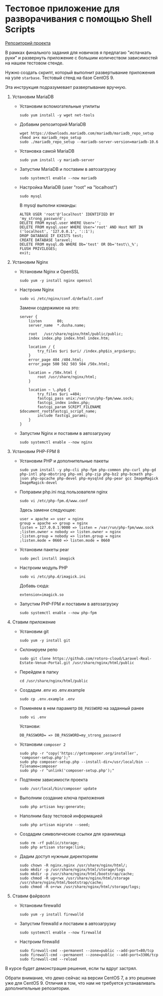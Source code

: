 # Тестовое приложение для разворачивания с помощью Shell Scripts

[Репозиторий проекта](https://github.com/rotoro-cloud/Laravel-Real-Estate-Venue-Portal)

В рамках финального задания для новичков я предлагаю "испачкать руки" и развернуть приложение с большим количеством зависимостей на нашем тестовом стенде.

Нужно создать скрипт, который выполнит развертывание приложения на узле `starbase`. Тестовый стенд на базе CentOS 9.

Эта инструкция подразумевает развертывание вручную.

1. Установим MariaDB
    - Установим вспомогательные утилиты
      ```
      sudo yum install -y wget net-tools
      ```
    - Добавим репозиторий MariaDB
      ```
      wget https://downloads.mariadb.com/mariadb/mariadb_repo_setup
      chmod a+x mariadb_repo_setup 
      sudo ./mariadb_repo_setup --mariadb-server-version=mariadb-10.6
      ```
    - Установка самой MariaDB
      ```
      sudo yum install -y mariadb-server
      ```
    - Запустим MariaDB и поставим в автозагрузку
      ```
      sudo systemctl enable --now mariadb
      ```
    - Настройка MariaDB (user "root" на "localhost")
      ```
      sudo mysql
      ```
      В mysql выполни команды:
      ```
      ALTER USER 'root'@'localhost' IDENTIFIED BY 'my_strong_password';
      DELETE FROM mysql.user WHERE User='';
      DELETE FROM mysql.user WHERE User='root' AND Host NOT IN ('localhost', '127.0.0.1', '::1');
      DROP DATABASE IF EXISTS test;
      CREATE DATABASE laravel;
      DELETE FROM mysql.db WHERE Db='test' OR Db='test\\_%';
      FLUSH PRIVILEGES;
      exit;
      ```

2. Установим Nginx 
    - Установим Nginx и OpenSSL
      ```
      sudo yum -y install nginx openssl
      ```
    - Настроим Nginx
      ```
      sudo vi /etc/nginx/conf.d/default.conf
      ```
      Замени содержимое на это:
      ```
      server {
          listen       80;
          server_name  *.dusha.name;

          root   /usr/share/nginx/html/public/public;
          index index.php index.html index.htm;

          location / {
              try_files $uri $uri/ /index.php$is_args$args;
          }
          error_page 404 /404.html;
          error_page 500 502 503 504 /50x.html;

          location = /50x.html {
              root /usr/share/nginx/html;
          }

          location ~ \.php$ {
              try_files $uri =404;
              fastcgi_pass unix:/var/run/php-fpm/www.sock;
              fastcgi_index index.php;
              fastcgi_param SCRIPT_FILENAME $document_root$fastcgi_script_name;
              include fastcgi_params;
          }
      }
      ```
    - Запустим Nginx и поставим в автозагрузку
      ```
      sudo systemctl enable --now nginx
      ```

3. Установим PHP-FPM 8
    - Установим PHP и дополнительные пакеты
      ```
      sudo yum install -y php-cli php-fpm php-common php-curl php-gd php-intl php-mbstring php-xml php-zip php-bz2 php-bcmath php-json php-opcache php-devel php-mysqlnd php-pear gcc ImageMagick ImageMagick-devel
      ```
    - Поправим php.ini под пользователя nginx
      ```
      sudo vi /etc/php-fpm.d/www.conf
      ```
      Здесь замени следующее:
      ```
      user = apache => user = nginx
      group = apache => group = nginx
      listen = 127.0.0.1:9000 => listen = /var/run/php-fpm/www.sock
      ;listen.owner = nobody => listen.owner = nginx
      ;listen.group = nobody => listen.group = nginx
      ;listen.mode = 0660 => listen.mode = 0660
      ```
    - Установим пакеты pear
      ```
      sudo pecl install imagick
      ```
    - Настроим модуль PHP
      ```
      sudo vi /etc/php.d/imagick.ini
      ```
      Добавь сюда:
      ```
      extension=imagick.so
      ```
    - Запустим PHP-FPM и поставим в автозагрузку
      ```
      sudo systemctl enable --now php-fpm
      ```
     
4. Ставим приложение
    - Установим git
      ```
      sudo yum -y install git
      ```
    - Склонируем репо
      ```
      sudo git clone https://github.com/rotoro-cloud/Laravel-Real-Estate-Venue-Portal.git /usr/share/nginx/html/public
      ```
    - Перейдем в папку
      ```
      cd /usr/share/nginx/html/public
      ```
    - Создадим .env из .env.example
      ```
      sudo cp .env.example .env
      ```
    - Поменяем в нем параметр `DB_PASSWORD` на заданный ранее
      ```
      sudo vi .env
      ```
      Установи:
      ```
      DB_PASSWORD= => DB_PASSWORD=my_strong_password
      ```
    - Установим `composer 2`
      ```
      sudo php -r "copy('https://getcomposer.org/installer', 'composer-setup.php');"
      sudo php composer-setup.php --install-dir=/usr/local/bin --filename=composer
      sudo php -r "unlink('composer-setup.php');"
      ```
    - Подтянем зависимости проекта 
      ```
      sudo /usr/local/bin/composer update
      ```
    - Выполним создание ключа приложения 
      ```
      sudo php artisan key:generate;
      ```
    - Наполним базу тестовой информацией
      ```
      sudo php artisan migrate --seed;
      ```
    - Создадим символические ссылки для хранилища 
      ```
      sudo rm -rf public/storage; 
      sudo php artisan storage:link;
    - Дадим доступ нужным директориям
      ```
      sudo chown -R nginx.nginx /usr/share/nginx/html/;
      sudo mkdir -p /usr/share/nginx/html/storage/logs
      sudo mkdir -p /usr/share/nginx/html/bootstrap/cache;
      sudo chmod -R ug+rwx /usr/share/nginx/html/storage /usr/share/nginx/html/bootstrap/cache;
      sudo chmod -R o+rwx /usr/share/nginx/html/storage/logs;
      ```
      
5. Ставим файрволл
    - Установим firewalld
      ```
      sudo yum -y install firewalld
      ```
    - Запустим firewalld и поставим в автозагрузку
      ```
      sudo systemctl enable --now firewalld
      ```
    - Настроим firewalld
      ```
      sudo firewall-cmd --permanent --zone=public --add-port=80/tcp
      sudo firewall-cmd --permanent --zone=public --add-port=3306/tcp
      sudo firewall-cmd --reload
      ```

В курсе будет демонстрация решения, если ты вдруг застрял. 

Обрати внимание, что демо сейчас на версии CentOS 7, а это решение уже для CentOS 9.
Отличия в том, что нам не требуется устанавливать дополнительные репозитории.
